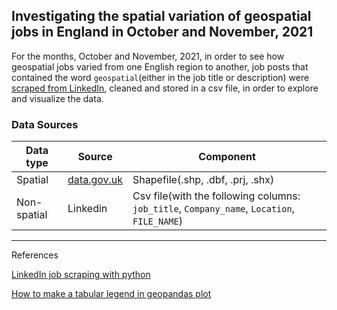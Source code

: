 ## Investigating the spatial variation of geospatial jobs in England in October and November, 2021
For the months, October and November, 2021, in order to see how geospatial jobs varied from one English region to another, job posts that contained the word `geospatial`(either in the job title or description) were [scraped from LinkedIn](https://github.com/Alyeko/Geospatial-jobs-England-OctNov-21/blob/main/Scraping%20geospatial%20jobs%20data%20from%20linkedin.ipynb), cleaned and stored in a csv file, in order to explore and visualize the data. 


### Data Sources
|Data type                        |Source                              |Component
|---------------------------------|----------------------------------- |--------------
|Spatial                          |[data.gov.uk](https://data.gov.uk/dataset/d310b2c5-5253-4bc2-a78d-f8240293119d/boundary-line) |Shapefile(.shp, .dbf, .prj, .shx)
|Non-spatial                      |Linkedin                            |Csv file(with the following columns:  `job_title`, `Company_name`, `Location`, `FILE_NAME`)


-------------------------------------------------------------------------------------------
References

[LinkedIn job scraping with python](https://youtu.be/X9OXAV7SGmM)

[How to make a tabular legend in geopandas plot](https://stackoverflow.com/questions/44594956/how-to-make-tabular-legend-for-geopandas-plot)
